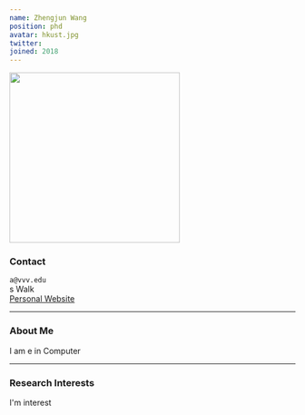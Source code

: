 ```yaml
---
name: Zhengjun Wang
position: phd
avatar: hkust.jpg
twitter:
joined: 2018
---
```


<img width="300" src="{{site.baseurl}}/images/people/{{page.avatar}}" data-action="zoom">

### Contact

<i class="fa fa-envelope-o"></i>  `a@vvv.edu`<br>
<i class="fa fa-building"></i> s Walk <br>
 [Personal Website](https://xxx.github.io/)

<hr>

### About Me 

I am e in Computer 
<hr>

### Research Interests

I'm interest
